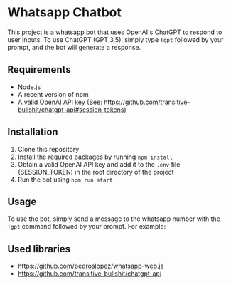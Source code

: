 # Whatsapp Chatbot

This project is a whatsapp bot that uses OpenAI's ChatGPT to respond to user inputs. To use ChatGPT (GPT 3.5), simply type `!gpt` followed by your prompt, and the bot will generate a response.

## Requirements

- Node.js
- A recent version of npm
- A valid OpenAI API key (See: https://github.com/transitive-bullshit/chatgpt-api#session-tokens)

## Installation

1. Clone this repository
2. Install the required packages by running `npm install`
3. Obtain a valid OpenAI API key and add it to the `.env` file (SESSION_TOKEN) in the root directory of the project
4. Run the bot using `npm run start`

## Usage

To use the bot, simply send a message to the whatsapp number with the `!gpt` command followed by your prompt. For example:

## Used libraries
- https://github.com/pedroslopez/whatsapp-web.js
- https://github.com/transitive-bullshit/chatgpt-api
